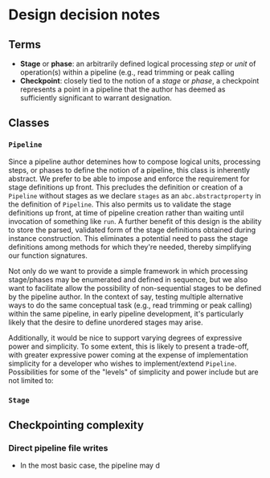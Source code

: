 # Design decision notes

## Terms
- **Stage** or **phase**: an arbitrarily defined logical processing *step* or 
*unit* of operation(s) within a pipeline (e.g., read trimming or peak calling
- **Checkpoint**: closely tied to the notion of a *stage* or *phase*, a 
checkpoint represents a point in a pipeline that the author has deemed 
as sufficiently significant to warrant designation.


## Classes

### `Pipeline`

Since a pipeline author detemines how to compose logical units, processing 
steps, or phases to define the notion of a pipeline, this class is 
inherently abstract. We prefer to be able to impose and enforce the requirement 
for stage definitions up front. This precludes the definition or creation of 
a `Pipeline` without stages as we declare `stages` as an `abc.abstractproperty` 
in the definition of `Pipeline`. This also permits us to validate the 
stage definitions up front, at time of pipeline creation rather than waiting 
until invocation of something like `run`. A further benefit of this design is 
the ability to store the parsed, validated form of the stage definitions 
obtained during instance construction. This eliminates a potential need 
to pass the stage definitions among methods for which they're needed, thereby 
simplifying our function signatures.

Not only do we want to provide a simple framework in 
which processing stage/phases may be enumerated and defined in sequence, 
but we also want to facilitate allow the possibility of non-sequential stages 
to be defined by the pipeline author. In the context of say, testing multiple 
alternative ways to do the same conceptual task (e.g., read trimming or peak 
calling) within the same pipeline, in early pipeline development, it's 
particularly likely that the desire to define unordered stages may arise.

Additionally, it would be nice to support varying degrees of expressive power 
and simplicity. To some extent, this is likely to present a trade-off, with 
greater expressive power coming at the expense of implementation simplicity 
for a developer who wishes to implement/extend `Pipeline`. Possibilities 
for some of the "levels" of simplicity and power include but are not limited to:

### `Stage`


## Checkpointing complexity

### Direct pipeline file writes
- In the most basic case, the pipeline may d
